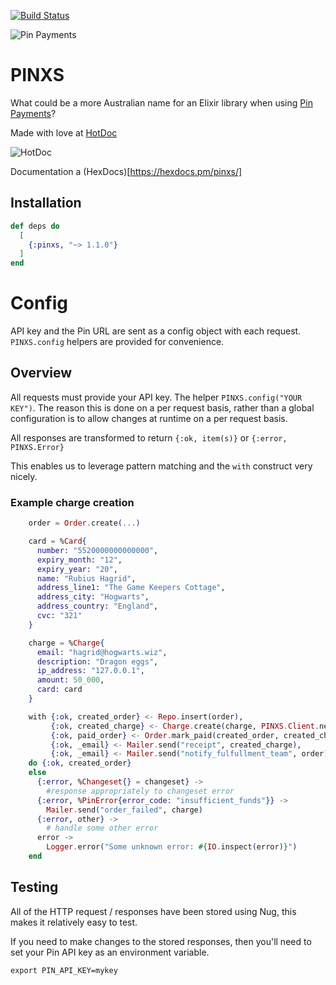 [![Build Status](https://travis-ci.org/htdc/pinxs.svg?branch=master)](https://travis-ci.org/htdc/pinxs)

![Pin Payments](https://pinpayments.com/assets/logo/default-2145a56bb434325675be86250bbbd1dc86f77b5f12fbedeee0bf31d5b7ce8438.svg)
# PINXS

What could be a more Australian name for an Elixir library when using [Pin Payments](https://pinpayments.com/)?

Made with love at [HotDoc](https://www.hotdoc.com.au)

![HotDoc](https://d4c51m54o196o.cloudfront.net/assets/website/logos/hotdoc-logo-b3cd790d36793669cc9d528780f46af7.svg)

Documentation a (HexDocs)[https://hexdocs.pm/pinxs/]

## Installation

```elixir
def deps do
  [
    {:pinxs, "~> 1.1.0"}
  ]
end
```

# Config

API key and the Pin URL are sent as a config object with each request.  `PINXS.config` helpers are provided for convenience.

## Overview

All requests must provide your API key.  The helper `PINXS.config("YOUR KEY")`.  The reason this is done on a per
request basis, rather than a global configuration is to allow changes at runtime on a per request basis.

All responses are transformed to return `{:ok, item(s)}` or `{:error, PINXS.Error}`

This enables us to leverage pattern matching and the `with` construct very nicely.

### Example charge creation

```elixir
    order = Order.create(...)

    card = %Card{
      number: "5520000000000000",
      expiry_month: "12",
      expiry_year: "20",
      name: "Rubius Hagrid",
      address_line1: "The Game Keepers Cottage",
      address_city: "Hogwarts",
      address_country: "England",
      cvc: "321"
    }

    charge = %Charge{
      email: "hagrid@hogwarts.wiz",
      description: "Dragon eggs",
      ip_address: "127.0.0.1",
      amount: 50_000,
      card: card
    }

    with {:ok, created_order} <- Repo.insert(order),
         {:ok, created_charge} <- Charge.create(charge, PINXS.Client.new("MY API KEY")),
         {:ok, paid_order} <- Order.mark_paid(created_order, created_charge),
         {:ok, _email} <- Mailer.send("receipt", created_charge),
         {:ok, _email} <- Mailer.send("notify_fulfullment_team", order)
    do {:ok, created_order}
    else
      {:error, %Changeset{} = changeset} ->
        #response appropriately to changeset error
      {:error, %PinError{error_code: "insufficient_funds"}} ->
        Mailer.send("order_failed", charge)
      {:error, other} ->
        # handle some other error
      error -> 
        Logger.error("Some unknown error: #{IO.inspect(error)}")
    end

```

## Testing

All of the HTTP request / responses have been stored using Nug, this makes it relatively easy to test.

If you need to make changes to the stored responses, then you'll need to set your Pin API key as an environment variable.

```shell
export PIN_API_KEY=mykey
```
